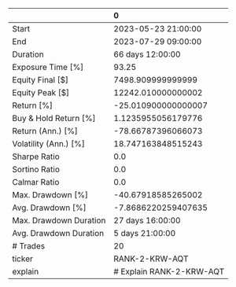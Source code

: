 |                        | 0                        |
|:-----------------------|:-------------------------|
| Start                  | 2023-05-23 21:00:00      |
| End                    | 2023-07-29 09:00:00      |
| Duration               | 66 days 12:00:00         |
| Exposure Time [%]      | 93.25                    |
| Equity Final [$]       | 7498.909999999999        |
| Equity Peak [$]        | 12242.010000000002       |
| Return [%]             | -25.010900000000007      |
| Buy & Hold Return [%]  | 1.1235955056179776       |
| Return (Ann.) [%]      | -78.66787396066073       |
| Volatility (Ann.) [%]  | 18.747163848515243       |
| Sharpe Ratio           | 0.0                      |
| Sortino Ratio          | 0.0                      |
| Calmar Ratio           | 0.0                      |
| Max. Drawdown [%]      | -40.67918585265002       |
| Avg. Drawdown [%]      | -7.8686220259407635      |
| Max. Drawdown Duration | 27 days 16:00:00         |
| Avg. Drawdown Duration | 5 days 21:00:00          |
| # Trades               | 20                       |
| ticker                 | RANK-2-KRW-AQT           |
| explain                | # Explain RANK-2-KRW-AQT |